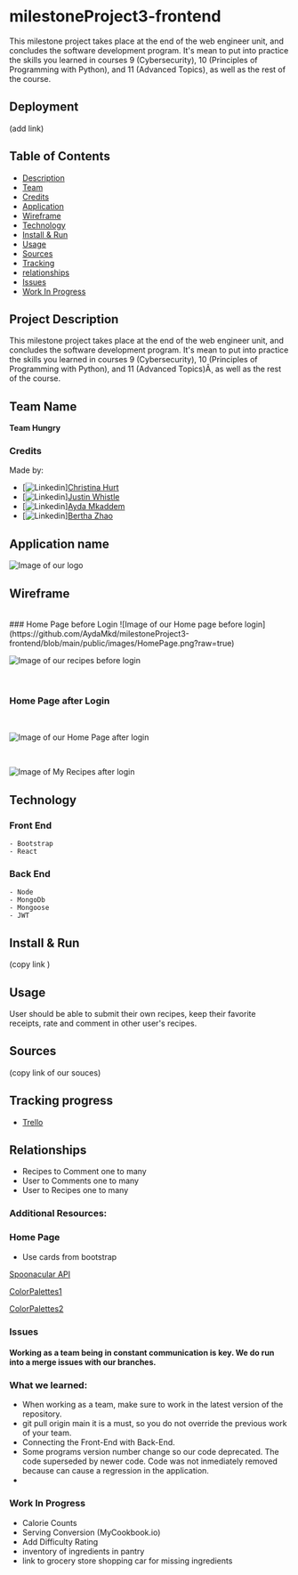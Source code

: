 # milestoneProject3-frontend
This milestone project takes place at the end of the web engineer unit, and concludes the software development program. It's mean to put into practice the skills you learned in courses 9 (Cybersecurity), 10 (Principles of Programming with Python), and 11 (Advanced Topics)¸ as well as the rest of the course.

## Deployment
(add link) 

## Table of Contents

- [Description](#description)
- [Team](#team)
- [Credits](#credits)
- [Application](#application)
- [Wireframe](#wireframe)
- [Technology](#technology)
- [Install & Run](#install)
- [Usage](#usage)
- [Sources](#sources)
- [Tracking](#tracking)
- [relationships](#relationships)
- [Issues](#issues)
- [Work In Progress](#WorkInProgress)

## Project Description
This milestone project takes place at the end of the web engineer unit, and concludes the software development program. It's mean to put into practice the skills you learned in courses 9 (Cybersecurity), 10 (Principles of Programming with Python), and 11 (Advanced Topics)Â¸ as well as the rest of the course.

## Team Name

 **Team Hungry**

### Credits
Made by:
- [![Linkedin](https://i.stack.imgur.com/gVE0j.png)][Christina Hurt](https://www.linkedin.com/in/christina-hurt-27445550/)
- [![Linkedin](https://i.stack.imgur.com/gVE0j.png)][Justin Whistle](https://www.linkedin.com/in/justin-whistle/)
- [![Linkedin](https://i.stack.imgur.com/gVE0j.png)][Ayda Mkaddem](https://www.linkedin.com/in/ayda-mkaddem-5a6b6a238/)
- [![Linkedin](https://i.stack.imgur.com/gVE0j.png)][Bertha Zhao](https://www.linkedin.com/in/bertha-zhao-21653b91/)       


## Application name

![Image of our logo](https://github.com/AydaMkd/milestoneProject3-frontend/blob/main/public/images/HangryLogo2.jpeg?raw=true)


## Wireframe
<br>
 ### Home Page before Login
 ![Image of our Home page before login](https://github.com/AydaMkd/milestoneProject3-frontend/blob/main/public/images/HomePage.png?raw=true)
 <br>

 ![Image of our recipes before login](https://github.com/AydaMkd/milestoneProject3-frontend/blob/main/public/images/Recipes.png?raw=true)
 
 <br>

 ### Home Page after Login
<br>

![Image of our Home Page after login](https://github.com/AydaMkd/milestoneProject3-frontend/blob/main/public/images/Profile.png?raw=true)

<br>

![Image of My Recipes after login](https://github.com/AydaMkd/milestoneProject3-frontend/blob/main/public/images/MyRecipes.png?raw=true) 
<br>

## Technology
  ### Front End
    - Bootstrap
    - React
  ### Back End  
    - Node
    - MongoDb
    - Mongoose
    - JWT

## Install & Run
 (copy link )

## Usage
User should be able to submit their own recipes, keep their favorite receipts, rate and comment in other user's recipes. 

## Sources
(copy link of our souces)
## Tracking progress

- [Trello](https://trello.com/invite/b/AsBfEMwg/66a0d22147eb32999c88a726b98d6b04/kans-sd-01-final-project)

## Relationships
- Recipes to Comment one to many
- User to Comments one to many
- User to Recipes one to many


### Additional Resources:

 ### Home Page

- Use cards from bootstrap


[Spoonacular API](https://rapidapi.com/blog/recipe-apis/)

[ColorPalettes1](https://coolors.co/palette/f7b267-f79d65-f4845f-f27059-f25c54)

[ColorPalettes2](https://coolors.co/palette/fff460-fccf3c-fc9d28-ed7c1a-f25b09)


### Issues

#### Working as a team being in constant communication is key. We do run into a merge issues with our branches.
### What we learned:
- When working as a team, make sure to work in the latest version of the repository.
- git pull origin main it is a must, so you do not override the previous work of your team.
- Connecting the Front-End with Back-End.
- Some programs version number change so our code deprecated. The code superseded by newer code. Code was not inmediately removed because can cause a regression in the application. 
- 
### Work In Progress
- Calorie Counts
- Serving Conversion (MyCookbook.io)
- Add Difficulty Rating
- inventory of ingredients in pantry 
- link to grocery store shopping car for missing ingredients
